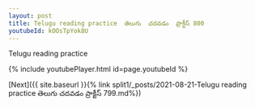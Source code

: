 ```yaml
---
layout: post
title: Telugu reading practice  తెలుగు  చదవడం  ప్రాక్టీస్ 800
youtubeId: kOOsTpYok8U
---
```

 
 
Telugu reading practice
 
 
 
 
 


{% include youtubePlayer.html id=page.youtubeId %}
 
[Next]({{ site.baseurl }}{% link  split1/_posts/2021-08-21-Telugu reading practice  తెలుగు  చదవడం  ప్రాక్టీస్ 799.md%})
 

